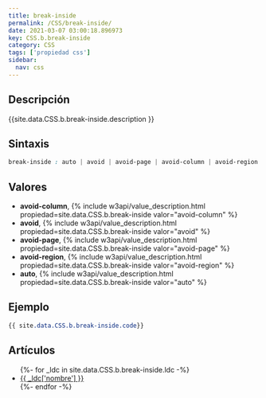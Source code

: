 ```yaml
---
title: break-inside
permalink: /CSS/break-inside/
date: 2021-03-07 03:00:18.896973
key: CSS.b.break-inside
category: CSS
tags: ['propiedad css']
sidebar: 
  nav: css
---
```


## Descripción
{{site.data.CSS.b.break-inside.description }}

## Sintaxis
~~~css
break-inside : auto | avoid | avoid-page | avoid-column | avoid-region
~~~

## Valores
* **avoid-column**,  {% include w3api/value_description.html propiedad=site.data.CSS.b.break-inside valor="avoid-column" %}
* **avoid**,  {% include w3api/value_description.html propiedad=site.data.CSS.b.break-inside valor="avoid" %}
* **avoid-page**,  {% include w3api/value_description.html propiedad=site.data.CSS.b.break-inside valor="avoid-page" %}
* **avoid-region**,  {% include w3api/value_description.html propiedad=site.data.CSS.b.break-inside valor="avoid-region" %}
* **auto**,  {% include w3api/value_description.html propiedad=site.data.CSS.b.break-inside valor="auto" %}

## Ejemplo
~~~css
{{ site.data.CSS.b.break-inside.code}}
~~~

## Artículos
<ul>
{%- for _ldc in site.data.CSS.b.break-inside.ldc -%}
   <li>
       <a href="{{_ldc['url'] }}">{{ _ldc['nombre'] }}</a>
   </li>
{%- endfor -%}
</ul>

